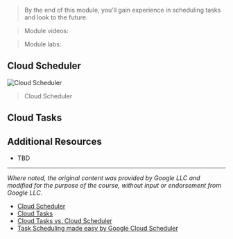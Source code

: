 > By the end of this module, you'll gain experience in scheduling tasks and look to the future.

> Module videos:

> Module labs:

## Cloud Scheduler

![Cloud Scheduler](https://lh3.googleusercontent.com/7Tj7GbCtbDs0Wi3bumiWp7SqPZr59YiRahFiiaomfAnR9yXdNn4Hahid7flm9mT1gYKIBG8tjqHT=e14-rj-sc0xffffff-w2540 "Cloud Scheduler")

> Cloud Scheduler

## Cloud Tasks

## Additional Resources

* TBD

<hr size="1" />

*Where noted, the original content was provided by Google LLC and modified for the purpose of the course, without input or endorsement from Google LLC*.

* [Cloud Scheduler](https://cloud.google.com/scheduler)
* [Cloud Tasks](https://cloud.google.com/tasks)
* [Cloud Tasks vs. Cloud Scheduler](https://cloud.google.com/tasks/docs/comp-tasks-sched)
* [Task Scheduling made easy by Google Cloud Scheduler](https://medium.com/pankaj-khuranas-blog/task-scheduling-made-easy-by-google-cloud-scheduler-a-managed-cron-service-136bdf8b3111)